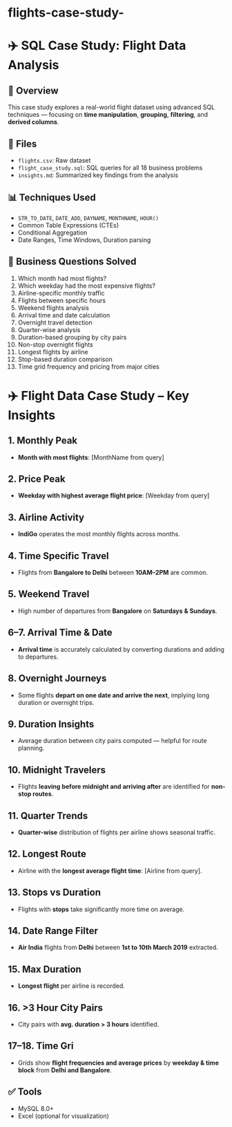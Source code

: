 # flights-case-study-
# ✈️ SQL Case Study: Flight Data Analysis

## 📌 Overview
This case study explores a real-world flight dataset using advanced SQL techniques — focusing on **time manipulation**, **grouping**, **filtering**, and **derived columns**.

## 📂 Files
- `flights.csv`: Raw dataset
- `flight_case_study.sql`: SQL queries for all 18 business problems
- `insights.md`: Summarized key findings from the analysis

## 📊 Techniques Used
- `STR_TO_DATE`, `DATE_ADD`, `DAYNAME`, `MONTHNAME`, `HOUR()`
- Common Table Expressions (CTEs)
- Conditional Aggregation
- Date Ranges, Time Windows, Duration parsing

## 🚀 Business Questions Solved
1. Which month had most flights?
2. Which weekday had the most expensive flights?
3. Airline-specific monthly traffic
4. Flights between specific hours
5. Weekend flights analysis
6. Arrival time and date calculation
7. Overnight travel detection
8. Quarter-wise analysis
9. Duration-based grouping by city pairs
10. Non-stop overnight flights
11. Longest flights by airline
12. Stop-based duration comparison
13. Time grid frequency and pricing from major cities
# ✈️ Flight Data Case Study – Key Insights

## 1. Monthly Peak
- **Month with most flights**: [MonthName from query]

## 2. Price Peak
- **Weekday with highest average flight price**: [Weekday from query]

## 3. Airline Activity
- **IndiGo** operates the most monthly flights across months.

## 4. Time Specific Travel
- Flights from **Bangalore to Delhi** between **10AM–2PM** are common.

## 5. Weekend Travel
- High number of departures from **Bangalore** on **Saturdays & Sundays**.

## 6–7. Arrival Time & Date
- **Arrival time** is accurately calculated by converting durations and adding to departures.

## 8. Overnight Journeys
- Some flights **depart on one date and arrive the next**, implying long duration or overnight trips.

## 9. Duration Insights
- Average duration between city pairs computed — helpful for route planning.

## 10. Midnight Travelers
- Flights **leaving before midnight and arriving after** are identified for **non-stop routes**.

## 11. Quarter Trends
- **Quarter-wise** distribution of flights per airline shows seasonal traffic.

## 12. Longest Route
- Airline with the **longest average flight time**: [Airline from query].

## 13. Stops vs Duration
- Flights with **stops** take significantly more time on average.

## 14. Date Range Filter
- **Air India** flights from **Delhi** between **1st to 10th March 2019** extracted.

## 15. Max Duration
- **Longest flight** per airline is recorded.

## 16. >3 Hour City Pairs
- City pairs with **avg. duration > 3 hours** identified.

## 17–18. Time Gri
- Grids show **flight frequencies and average prices** by **weekday & time block** from **Delhi and Bangalore**.



## ✅ Tools
- MySQL 8.0+
- Excel (optional for visualization)
